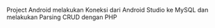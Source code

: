 Project Android melakukan Koneksi dari Android Studio ke MySQL dan melakukan Parsing CRUD dengan PHP 
